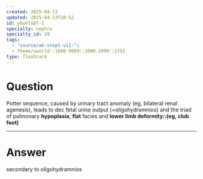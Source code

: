 ```yaml
---
created: 2025-04-13
updated: 2025-04-13T10:52
id: ykwVlG@?-I
specialty: nephro
specialty_id: 20
tags:
  - "source/ak-step1-v11:": 
  - theme/uworld::1000-9999::1000-1999::1752
type: flashcard
---
```


# Question
Potter sequence, caused by urinary tract anomaly (eg, bilateral renal agenesis), leads to dec fetal urine output (=oligohydramnios) and the triad of pulmonary **hypoplasia**, **flat** facies and **lower limb deformity::(eg, club foot)**

---

# Answer
secondary to oligohydramnios